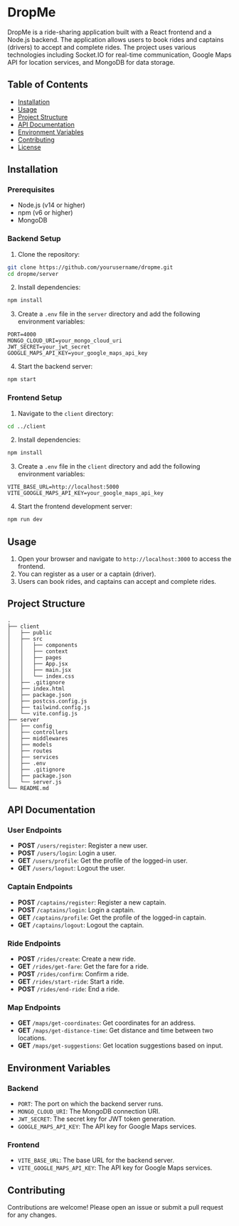 # DropMe

DropMe is a ride-sharing application built with a React frontend and a Node.js backend. The application allows users to book rides and captains (drivers) to accept and complete rides. The project uses various technologies including Socket.IO for real-time communication, Google Maps API for location services, and MongoDB for data storage.

## Table of Contents

- [Installation](#installation)
- [Usage](#usage)
- [Project Structure](#project-structure)
- [API Documentation](#api-documentation)
- [Environment Variables](#environment-variables)
- [Contributing](#contributing)
- [License](#license)

## Installation

### Prerequisites

- Node.js (v14 or higher)
- npm (v6 or higher)
- MongoDB

### Backend Setup

1. Clone the repository:

```sh
git clone https://github.com/yourusername/dropme.git
cd dropme/server
```

2. Install dependencies:

```sh
npm install
```

3. Create a `.env` file in the `server` directory and add the following environment variables:

```
PORT=4000
MONGO_CLOUD_URI=your_mongo_cloud_uri
JWT_SECRET=your_jwt_secret
GOOGLE_MAPS_API_KEY=your_google_maps_api_key
```

4. Start the backend server:

```sh
npm start
```

### Frontend Setup

1. Navigate to the `client` directory:

```sh
cd ../client
```

2. Install dependencies:

```sh
npm install
```

3. Create a `.env` file in the `client` directory and add the following environment variables:

```
VITE_BASE_URL=http://localhost:5000
VITE_GOOGLE_MAPS_API_KEY=your_google_maps_api_key
```

4. Start the frontend development server:

```sh
npm run dev
```

## Usage

1. Open your browser and navigate to `http://localhost:3000` to access the frontend.
2. You can register as a user or a captain (driver).
3. Users can book rides, and captains can accept and complete rides.

## Project Structure

```
.
├── client
│   ├── public
│   ├── src
│   │   ├── components
│   │   ├── context
│   │   ├── pages
│   │   ├── App.jsx
│   │   ├── main.jsx
│   │   └── index.css
│   ├── .gitignore
│   ├── index.html
│   ├── package.json
│   ├── postcss.config.js
│   ├── tailwind.config.js
│   └── vite.config.js
├── server
│   ├── config
│   ├── controllers
│   ├── middlewares
│   ├── models
│   ├── routes
│   ├── services
│   ├── .env
│   ├── .gitignore
│   ├── package.json
│   └── server.js
└── README.md
```

## API Documentation

### User Endpoints

- **POST** `/users/register`: Register a new user.
- **POST** `/users/login`: Login a user.
- **GET** `/users/profile`: Get the profile of the logged-in user.
- **GET** `/users/logout`: Logout the user.

### Captain Endpoints

- **POST** `/captains/register`: Register a new captain.
- **POST** `/captains/login`: Login a captain.
- **GET** `/captains/profile`: Get the profile of the logged-in captain.
- **GET** `/captains/logout`: Logout the captain.

### Ride Endpoints

- **POST** `/rides/create`: Create a new ride.
- **GET** `/rides/get-fare`: Get the fare for a ride.
- **POST** `/rides/confirm`: Confirm a ride.
- **GET** `/rides/start-ride`: Start a ride.
- **POST** `/rides/end-ride`: End a ride.

### Map Endpoints

- **GET** `/maps/get-coordinates`: Get coordinates for an address.
- **GET** `/maps/get-distance-time`: Get distance and time between two locations.
- **GET** `/maps/get-suggestions`: Get location suggestions based on input.

## Environment Variables

### Backend

- `PORT`: The port on which the backend server runs.
- `MONGO_CLOUD_URI`: The MongoDB connection URI.
- `JWT_SECRET`: The secret key for JWT token generation.
- `GOOGLE_MAPS_API_KEY`: The API key for Google Maps services.

### Frontend

- `VITE_BASE_URL`: The base URL for the backend server.
- `VITE_GOOGLE_MAPS_API_KEY`: The API key for Google Maps services.

## Contributing

Contributions are welcome! Please open an issue or submit a pull request for any changes.
<!-- 
## License

This project is licensed under the MIT License. -->
